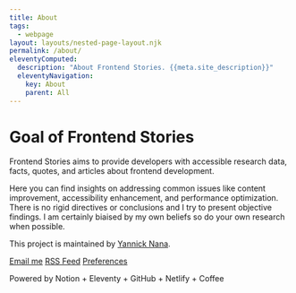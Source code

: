 ```yaml
---
title: About
tags:
  - webpage
layout: layouts/nested-page-layout.njk
permalink: /about/
eleventyComputed:
  description: "About Frontend Stories. {{meta.site_description}}"
  eleventyNavigation:
    key: About
    parent: All
---
```


<!-- <h1 class="visually-hidden">
Frontend Stories
</h1> -->

# Goal of Frontend Stories

Frontend Stories aims to provide developers with accessible research data, facts, quotes, and articles about frontend development.

Here you can find insights on addressing common issues like content improvement, accessibility enhancement, and performance optimization.
There is no rigid directives or conclusions and I try to present objective findings. I am certainly biaised by my own beliefs so do your own research when possible.

This project is maintained by [Yannick Nana](https://yannicknana.fr).

<a
  data-button="outline"
  data-props="x:center"
  href="mailto:{{ meta.author.email }}?subject=[FS Contribution] {{ story.name }}">
Email me</a>
<a data-button="outline" href="/feed.xml">RSS Feed</a>
<a data-button="outline" href="/preferences">Preferences</a>
<p>
Powered by Notion + Eleventy + GitHub + Netlify + Coffee
</p>
